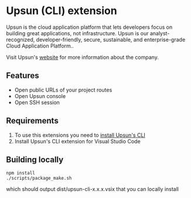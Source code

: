 # Upsun (CLI) extension

Upsun is the cloud application platform that lets developers focus on building great applications, not infrastructure.
Upsun is our analyst-recognized, developer-friendly, secure, sustainable, and enterprise-grade Cloud Application Platform..

Visit Upsun's [website](https://upsun.com/) for more information about the company.

## Features

- Open public URLs of your project routes
- Open Upsun console
- Open SSH session

## Requirements

1. To use this extensions you need to [install Upsun's CLI](https://docs.upsun.com/development/cli.html#1-install)
2. Install Upsun's CLI extension for Visual Studio Code

## Building locally

```
npm install
./scripts/package_make.sh
```

which should output dist/upsun-cli-x.x.x.vsix that you can locally install
